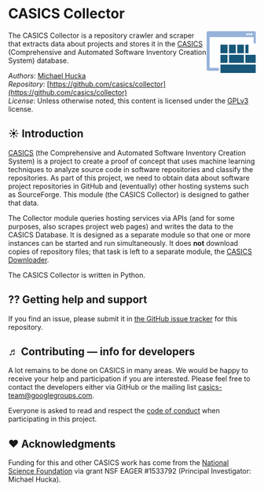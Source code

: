 CASICS Collector
================

<img width="100px" align="right" src=".graphics/casics-logo-small.svg">

The CASICS Collector is a repository crawler and scraper that extracts data about projects and stores it in the [CASICS](http://casics.org) (Comprehensive and Automated Software Inventory Creation System) database.

*Authors*:      [Michael Hucka](http://github.com/mhucka)<br>
*Repository*:   [https://github.com/casics/collector](https://github.com/casics/collector)<br>
*License*:      Unless otherwise noted, this content is licensed under the [GPLv3](https://www.gnu.org/licenses/gpl-3.0.en.html) license.

☀ Introduction
-----------------------------

[CASICS](http://casics.org) (the Comprehensive and Automated Software Inventory Creation System) is a project to create a proof of concept that uses machine learning techniques to analyze source code in software repositories and classify the repositories.  As part of this project, we need to obtain data about software project repositories in GitHub and (eventually) other hosting systems such as SourceForge.  This module (the CASICS Collector) is designed to gather that data.

The Collector module queries hosting services via APIs (and for some purposes, also scrapes project web pages) and writes the data to the CASICS Database.  It is designed as a separate module so that one or more instances can be started and run simultaneously.  It does **not** download copies of repository files; that task is left to a separate module, the [CASICS Downloader](https://github.com/casics/downloader).

The CASICS Collector is written in Python.

⁇ Getting help and support
--------------------------

If you find an issue, please submit it in [the GitHub issue tracker](https://github.com/casics/collector/issues) for this repository.

♬ Contributing &mdash; info for developers
------------------------------------------

A lot remains to be done on CASICS in many areas.  We would be happy to receive your help and participation if you are interested.  Please feel free to contact the developers either via GitHub or the mailing list [casics-team@googlegroups.com](casics-team@googlegroups.com).

Everyone is asked to read and respect the [code of conduct](CONDUCT.md) when participating in this project.

❤️ Acknowledgments
------------------

Funding for this and other CASICS work has come from the [National Science Foundation](https://nsf.gov) via grant NSF EAGER #1533792 (Principal Investigator: Michael Hucka).
